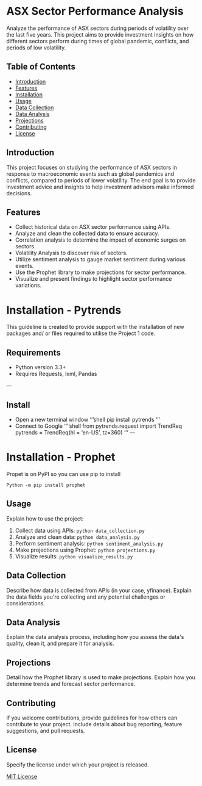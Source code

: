 # ASX Sector Performance Analysis

Analyze the performance of ASX sectors during periods of volatility over the last five years. This project aims to provide investment insights on how different sectors perform during times of global pandemic, conflicts, and periods of low volatility.

## Table of Contents
- [Introduction](#introduction)
- [Features](#features)
- [Installation](#installation)
- [Usage](#usage)
- [Data Collection](#data-collection)
- [Data Analysis](#data-analysis)
- [Projections](#projections)
- [Contributing](#contributing)
- [License](#license)

## Introduction
This project focuses on studying the performance of ASX sectors in response to macroeconomic events such as global pandemics and conflicts, compared to periods of lower volatility. The end goal is to provide investment advice and insights to help investment advisors make informed decisions.

## Features
- Collect historical data on ASX sector performance using APIs.
- Analyze and clean the collected data to ensure accuracy.
- Correlation analysis to determine the impact of economic surges on sectors.
- Volatility Analysis to discover risk of sectors. 
- Utilize sentiment analysis to gauge market sentiment during various events.
- Use the Prophet library to make projections for sector performance.
- Visualize and present findings to highlight sector performance variations.

# Installation - Pytrends

This guideline is created to provide support with the installation of new packages and/ or files required to utilise the Project 1 code. 

## Requirements
* Python version 3.3+ 
* Requires Requests, lxml, Pandas

—

## Install 
 * Open a new terminal window
	‘’’shell 
	pip install pytrends
	‘’’
* Connect to Google	
	‘’’’shell
	from pytrends.request import TrendReq
	pytrends = TrendReq(hl = ‘en-US’, tz=360)
	‘’’
—
 # Installation - Prophet

Propet is on PyPI so you can use pip to install 
```shell 
Python -m pip install prophet
```

## Usage
Explain how to use the project:

1. Collect data using APIs: `python data_collection.py`
2. Analyze and clean data: `python data_analysis.py`
3. Perform sentiment analysis: `python sentiment_analysis.py`
4. Make projections using Prophet: `python projections.py`
5. Visualize results: `python visualize_results.py`

## Data Collection
Describe how data is collected from APIs (in your case, yfinance). Explain the data fields you're collecting and any potential challenges or considerations.

## Data Analysis
Explain the data analysis process, including how you assess the data's quality, clean it, and prepare it for analysis.

## Projections
Detail how the Prophet library is used to make projections. Explain how you determine trends and forecast sector performance.

## Contributing
If you welcome contributions, provide guidelines for how others can contribute to your project. Include details about bug reporting, feature suggestions, and pull requests.

## License
Specify the license under which your project is released.

[MIT License](LICENSE)
